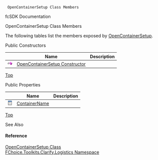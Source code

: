 ﻿     OpenContainerSetup Class Members                                                   

fcSDK Documentation

OpenContainerSetup Class Members

The following tables list the members exposed by [OpenContainerSetup](FChoice.Toolkits.Clarify~FChoice.Toolkits.Clarify.Logistics.OpenContainerSetup.md).

Public Constructors

|   | Name | Description |
| --- | --- | --- |
| ![Public Constructor](dotnetimages/publicConstructor.png) | [OpenContainerSetup Constructor](FChoice.Toolkits.Clarify~FChoice.Toolkits.Clarify.Logistics.OpenContainerSetup~_ctor.md) |   |

[Top](#top)

Public Properties

|   | Name | Description |
| --- | --- | --- |
| ![Public Property](dotnetimages/publicProperty.png) | [ContainerName](FChoice.Toolkits.Clarify~FChoice.Toolkits.Clarify.Logistics.OpenContainerSetup~ContainerName.md) |   |

[Top](#top)

See Also

#### Reference

[OpenContainerSetup Class](FChoice.Toolkits.Clarify~FChoice.Toolkits.Clarify.Logistics.OpenContainerSetup.md)  
[FChoice.Toolkits.Clarify.Logistics Namespace](FChoice.Toolkits.Clarify~FChoice.Toolkits.Clarify.Logistics_namespace.md)
